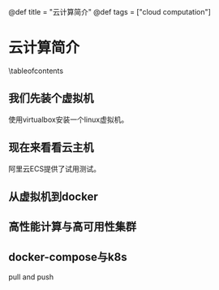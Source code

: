 @def title = "云计算简介"
@def tags = ["cloud computation"]

# 云计算简介

\tableofcontents

## 我们先装个虚拟机

使用virtualbox安装一个linux虚拟机。

## 现在来看看云主机
阿里云ECS提供了试用测试。

## 从虚拟机到docker

## 高性能计算与高可用性集群



## docker-compose与k8s

pull and push
